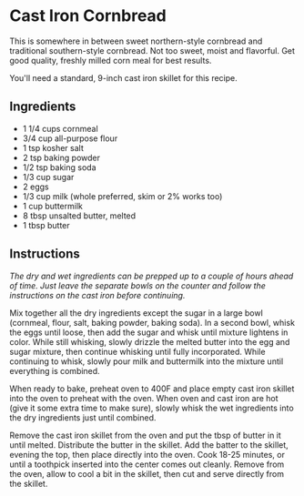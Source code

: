 # Cast Iron Cornbread

This is somewhere in between sweet northern-style cornbread and traditional
southern-style cornbread. Not too sweet, moist and flavorful. Get good
quality, freshly milled corn meal for best results.

You'll need a standard, 9-inch cast iron skillet for this recipe.

## Ingredients

* 1 1/4 cups cornmeal
* 3/4 cup all-purpose flour
* 1 tsp kosher salt
* 2 tsp baking powder
* 1/2 tsp baking soda
* 1/3 cup sugar
* 2 eggs
* 1/3 cup milk (whole preferred, skim or 2% works too)
* 1 cup buttermilk
* 8 tbsp unsalted butter, melted
* 1 tbsp butter

## Instructions

_The dry and wet ingredients can be prepped up to a couple of hours ahead of 
time. Just leave the separate bowls on the counter and follow the 
instructions on the cast iron before continuing._

Mix together all the dry ingredients except the sugar in a large bowl 
(cornmeal, flour, salt, baking powder, baking soda). In a second bowl, whisk
the eggs until loose, then add the sugar and whisk until mixture lightens in
color. While still whisking, slowly drizzle the melted butter into the egg
and sugar mixture, then continue whisking until fully incorporated. While
continuing to whisk, slowly pour milk and buttermilk into the mixture
until everything is combined.

When ready to bake, preheat oven to 400F and place empty cast iron skillet
into the oven to preheat with the oven. When oven and cast iron are hot
(give it some extra time to make sure), slowly whisk the wet ingredients
into the dry ingredients just until combined.

Remove the cast iron skillet from the oven and put the tbsp of butter in it
until melted. Distribute the butter in the skillet. Add the batter to the
skillet, evening the top, then place directly into the oven. Cook
18-25 minutes, or until a toothpick inserted into the center comes out
cleanly. Remove from the oven, allow to cool a bit in the skillet, then
cut and serve directly from the skillet.
